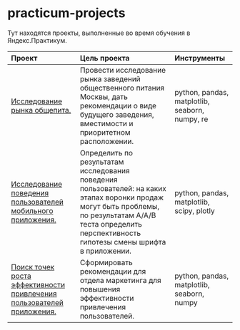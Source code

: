 # practicum-projects
Тут находятся проекты, выполненные во время обучения в Яндекс.Практикум.

| Проект                | Цель проекта         | Инструменты                 |
| :-------------------- | :--------------------- |:----------------------------|
| [Исследование рынка общепита.](https://github.com/aadylov/practicum-projects/tree/main/catering_market) | Провести исследование рынка заведений общественного питания Москвы, дать рекомендации о виде будущего заведения, вместимости и приоритетном расположении. | python, pandas, matplotlib, seaborn, numpy, re |
| [Исследование поведения пользователей мобильного приложения.](https://github.com/aadylov/practicum-projects/tree/main/funnel_and_AB-test_analysis) | Определить по результатам исследования поведения пользователей: на каких этапах воронки продаж могут быть проблемы, по результатам А/А/В теста определить перспективность гипотезы смены шрифта в приложении. | python, pandas, matplotlib, scipy, plotly |
| [Поиск точек роста эффективности привлечения пользователей приложения.](https://github.com/aadylov/practicum-projects/tree/main/unit_ekonomy) | Сформировать рекомендации для отдела маркетинга для повышения эффективности привлечения пользователей. | python, pandas, matplotlib, seaborn, numpy |

